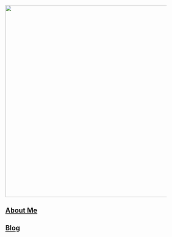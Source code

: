 <p align="center">
  <img src="https://user-images.githubusercontent.com/1103708/63392267-caed2680-c36a-11e9-9072-423ba90cfe50.png" width="600"/>
</p>

## [About Me](https://github.com/mayank23/blog/issues/3)

## [Blog](https://github.com/mayank23/blog/issues)

